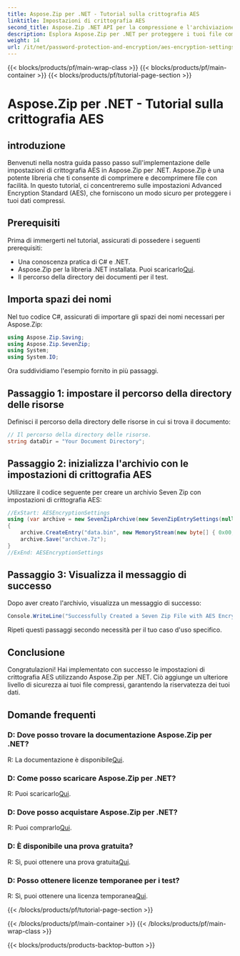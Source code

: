 ```yaml
---
title: Aspose.Zip per .NET - Tutorial sulla crittografia AES
linktitle: Impostazioni di crittografia AES
second_title: Aspose.Zip .NET API per la compressione e l'archiviazione dei file
description: Esplora Aspose.Zip per .NET per proteggere i tuoi file compressi con la crittografia AES. Scaricalo ora per una protezione efficiente dei dati.
weight: 14
url: /it/net/password-protection-and-encryption/aes-encryption-settings/
---
```


{{< blocks/products/pf/main-wrap-class >}}
{{< blocks/products/pf/main-container >}}
{{< blocks/products/pf/tutorial-page-section >}}

# Aspose.Zip per .NET - Tutorial sulla crittografia AES


## introduzione

Benvenuti nella nostra guida passo passo sull'implementazione delle impostazioni di crittografia AES in Aspose.Zip per .NET. Aspose.Zip è una potente libreria che ti consente di comprimere e decomprimere file con facilità. In questo tutorial, ci concentreremo sulle impostazioni Advanced Encryption Standard (AES), che forniscono un modo sicuro per proteggere i tuoi dati compressi.

## Prerequisiti

Prima di immergerti nel tutorial, assicurati di possedere i seguenti prerequisiti:

- Una conoscenza pratica di C# e .NET.
-  Aspose.Zip per la libreria .NET installata. Puoi scaricarlo[Qui](https://releases.aspose.com/zip/net/).
- Il percorso della directory dei documenti per il test.

## Importa spazi dei nomi

Nel tuo codice C#, assicurati di importare gli spazi dei nomi necessari per Aspose.Zip:

```csharp
using Aspose.Zip.Saving;
using Aspose.Zip.SevenZip;
using System;
using System.IO;
```

Ora suddividiamo l'esempio fornito in più passaggi.

## Passaggio 1: impostare il percorso della directory delle risorse

Definisci il percorso della directory delle risorse in cui si trova il documento:

```csharp
// Il percorso della directory delle risorse.
string dataDir = "Your Document Directory";
```

## Passaggio 2: inizializza l'archivio con le impostazioni di crittografia AES

Utilizzare il codice seguente per creare un archivio Seven Zip con impostazioni di crittografia AES:

```csharp
//ExStart: AESEncryptionSettings
using (var archive = new SevenZipArchive(new SevenZipEntrySettings(null, new SevenZipAESEncryptionSettings("p@s$"))))
{
    archive.CreateEntry("data.bin", new MemoryStream(new byte[] { 0x00, 0xFF }));
    archive.Save("archive.7z");
}
//ExEnd: AESEncryptionSettings
```

## Passaggio 3: Visualizza il messaggio di successo

Dopo aver creato l'archivio, visualizza un messaggio di successo:

```csharp
Console.WriteLine("Successfully Created a Seven Zip File with AES Encryption Settings");
```

Ripeti questi passaggi secondo necessità per il tuo caso d'uso specifico.

## Conclusione

Congratulazioni! Hai implementato con successo le impostazioni di crittografia AES utilizzando Aspose.Zip per .NET. Ciò aggiunge un ulteriore livello di sicurezza ai tuoi file compressi, garantendo la riservatezza dei tuoi dati.

## Domande frequenti

### D: Dove posso trovare la documentazione Aspose.Zip per .NET?
 R: La documentazione è disponibile[Qui](https://reference.aspose.com/zip/net/).

### D: Come posso scaricare Aspose.Zip per .NET?
 R: Puoi scaricarlo[Qui](https://releases.aspose.com/zip/net/).

### D: Dove posso acquistare Aspose.Zip per .NET?
 R: Puoi comprarlo[Qui](https://purchase.aspose.com/buy).

### D: È disponibile una prova gratuita?
 R: Sì, puoi ottenere una prova gratuita[Qui](https://releases.aspose.com/).

### D: Posso ottenere licenze temporanee per i test?
 R: Sì, puoi ottenere una licenza temporanea[Qui](https://purchase.aspose.com/temporary-license/).


{{< /blocks/products/pf/tutorial-page-section >}}

{{< /blocks/products/pf/main-container >}}
{{< /blocks/products/pf/main-wrap-class >}}

{{< blocks/products/products-backtop-button >}}

